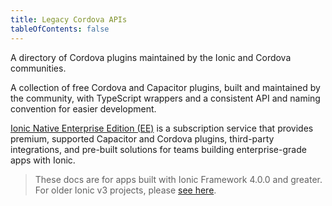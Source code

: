 ```yaml
---
title: Legacy Cordova APIs
tableOfContents: false
---
```


<p class='intro'>A directory of Cordova plugins maintained by the Ionic and Cordova communities.</p>

<docs-cards class="static-width">
  <docs-card header="Cordova Community Plugins" href="/docs/native/community" img="/docs/assets/img/native/community-edition.png">
    <p>A collection of free Cordova and Capacitor plugins, built and maintained by the community, with TypeScript wrappers and a consistent API and naming convention for easier development.</p>
  </docs-card>

  <docs-card header="Ionic Native Enterprise Edition" href="/docs/enterprise" img="/docs/assets/img/native/enterprise-edition.png">
    <p><a href="https://ionicframework.com/native">Ionic Native Enterprise Edition (EE)</a> is a subscription service that provides premium, supported Capacitor and Cordova plugins, third-party integrations, and pre-built solutions for teams building enterprise-grade apps with Ionic. </p>
  </docs-card>
</docs-cards>

> These docs are for apps built with Ionic Framework 4.0.0 and greater. For older Ionic v3 projects, please [see here](/docs/v3/native).
